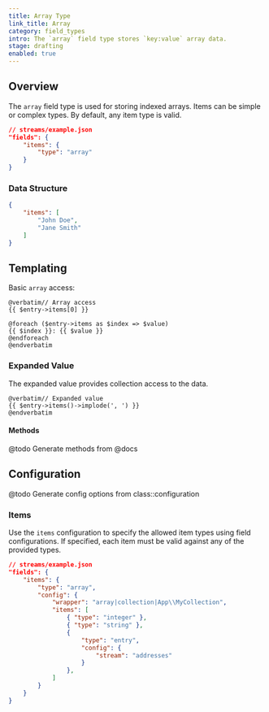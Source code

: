 ```yaml
---
title: Array Type
link_title: Array
category: field_types
intro: The `array` field type stores `key:value` array data.
stage: drafting
enabled: true
---
```


## Overview

The `array` field type is used for storing indexed arrays. Items can be simple or complex types. By default, any item type is valid.

```json
// streams/example.json
"fields": {
    "items": {
        "type": "array"
    }
}
```

### Data Structure

```json
{
    "items": [
        "John Doe",
        "Jane Smith"
    ]
}
```

## Templating

Basic `array` access:

```blade
@verbatim// Array access
{{ $entry->items[0] }}

@foreach ($entry->items as $index => $value)
{{ $index }}: {{ $value }}
@endforeach
@endverbatim
```

### Expanded Value

The expanded value provides collection access to the data.

```blade
@verbatim// Expanded value
{{ $entry->items()->implode(', ') }}
@endverbatim
```

#### Methods

@todo Generate methods from @docs



## Configuration

@todo Generate config options from class::configuration

### Items

Use the `items` configuration to specify the allowed item types using field configurations. If specified, each item must be valid against any of the provided types.

```json
// streams/example.json
"fields": {
    "items": {
        "type": "array",
        "config": {
            "wrapper": "array|collection|App\\MyCollection",
            "items": [
                { "type": "integer" },
                { "type": "string" },
                {
                    "type": "entry",
                    "config": {
                        "stream": "addresses"
                    }
                },
            ]
        }
    }
}
```
